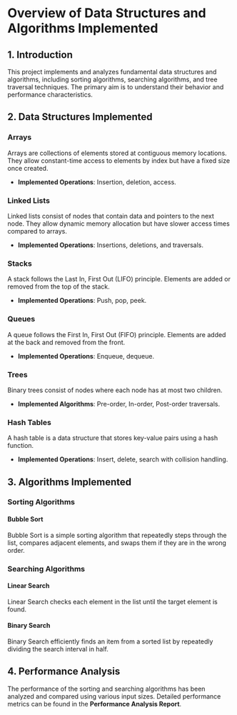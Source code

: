 # Overview of Data Structures and Algorithms Implemented

## 1. Introduction
This project implements and analyzes fundamental data structures and algorithms, including sorting algorithms, searching algorithms, and tree traversal techniques. The primary aim is to understand their behavior and performance characteristics.

## 2. Data Structures Implemented

### Arrays
Arrays are collections of elements stored at contiguous memory locations. They allow constant-time access to elements by index but have a fixed size once created.

- **Implemented Operations**: Insertion, deletion, access.

### Linked Lists
Linked lists consist of nodes that contain data and pointers to the next node. They allow dynamic memory allocation but have slower access times compared to arrays.

- **Implemented Operations**: Insertions, deletions, and traversals.

### Stacks
A stack follows the Last In, First Out (LIFO) principle. Elements are added or removed from the top of the stack.

- **Implemented Operations**: Push, pop, peek.

### Queues
A queue follows the First In, First Out (FIFO) principle. Elements are added at the back and removed from the front.

- **Implemented Operations**: Enqueue, dequeue.

### Trees
Binary trees consist of nodes where each node has at most two children. 

- **Implemented Algorithms**: Pre-order, In-order, Post-order traversals.

### Hash Tables
A hash table is a data structure that stores key-value pairs using a hash function.

- **Implemented Operations**: Insert, delete, search with collision handling.

## 3. Algorithms Implemented

### Sorting Algorithms
#### Bubble Sort
Bubble Sort is a simple sorting algorithm that repeatedly steps through the list, compares adjacent elements, and swaps them if they are in the wrong order.

### Searching Algorithms
#### Linear Search
Linear Search checks each element in the list until the target element is found.

#### Binary Search
Binary Search efficiently finds an item from a sorted list by repeatedly dividing the search interval in half.

## 4. Performance Analysis
The performance of the sorting and searching algorithms has been analyzed and compared using various input sizes. Detailed performance metrics can be found in the **Performance Analysis Report**.

